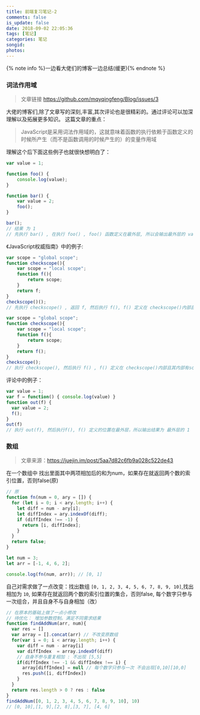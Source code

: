 ```yaml
---
title: 前端复习笔记-2
comments: false
is_update: false
date: 2018-09-02 22:05:36
tags: [笔记]
categories: 笔记
songid:
photos:
---
```

{% note info %}一边看大佬们的博客一边总结(缓更){% endnote %}

### 词法作用域
> 文章链接 https://github.com/mqyqingfeng/Blog/issues/3  

大佬的博客们,除了文章写的深刻,丰富,其次评论也是很精彩的。通过评论可以加深理解以及拓展更多知识。
这篇文章的重点：
> JavaScript是采用词法作用域的，这就意味着函数的执行依赖于函数定义的时候所产生（而不是函数调用的时候产生的）的变量作用域  

理解这个后下面这些例子也就很快想明白了：
```js
var value = 1;

function foo() {
    console.log(value);
}

function bar() {
    var value = 2;
    foo();
}

bar();
// 结果 为 1 
// 先执行 bar() , 在执行 foo() , foo() 函数定义在最外层, 所以会输出最外层的 value 值
```
<!-- more -->
《JavaScript权威指南》中的例子:
```js
var scope = "global scope";
function checkscope(){
    var scope = "local scope";
    function f(){
        return scope;
    }
    return f;
}
checkscope()();
// 先执行 checkscope() , 返回 f, 然后执行 f(), f() 定义在 checkscope()内部且其内部有scope 变量, 所以结果 为 local scope
```
```js
var scope = "global scope";
function checkscope(){
    var scope = "local scope";
    function f(){
        return scope;
    }
    return f();
}
checkscope();
// 执行 checkscope(), 然后执行 f() , f() 定义在 checkscope()内部且其内部有scope 变量, 所以结果 为 local scope
```
评论中的例子：
```js
var value = 1;
var f = function() { console.log(value) }
function out(f) {
  var value = 2;
  f();
}
out(f)
// 执行 out(f), 然后执行f(), f() 定义的位置在最外层，所以输出结果为 最外层的 1
```
### 数组
> 文章来源：https://juejin.im/post/5aa7d82c6fb9a028c522de43  

在一个数组中 找出里面其中两项相加后的和为num，如果存在就返回两个数的索引位置，否则false(原)
```js
// 原
function fn(num = 0, ary = []) {
  for (let i = 0; i < ary.length; i++) {
    let diff = num - ary[i];
    let diffIndex = ary.indexOf(diff);
    if (diffIndex !== -1) {
      return [i, diffIndex];
    }
  }
  return false;
}

let num = 3;
let arr = [-1, 4, 6, 2];

console.log(fn(num, arr)); // [0, 1]
```
自己对需求做了一点改变：找出数组 `[0, 1, 2, 3, 4, 5, 6, 7, 8, 9, 10]`,找出相加为 `10`, 如果存在就返回两个数的索引位置的集合，否则false, 每个数字只参与一次组合，并且自身不与自身相加（改）
```js
// 在原本的基础上做了一点小修改
// 待优化： 增加参数控制。满足不同需求结果
function findAddNum(arr, num){
  var res = []
  var array = [].concat(arr) // 不改变原数组
  for(var i = 0; i < array.length; i++) {
    var diff = num - array[i]
    var diffIndex  = array.indexOf(diff)
    // 自身不参与重复相加 : 不出现 [5,5]
    if(diffIndex !== -1 && diffIndex !== i) {
      array[diffIndex] = null // 每个数字只参与一次 不会出现[0,10][10,0]
      res.push([i, diffIndex])
    }
  }
  return res.length > 0 ? res : false
}
findAddNum([0, 1, 2, 3, 4, 5, 6, 7, 8, 9, 10], 10)
// [0, 10],[1, 9],[2, 8],[3, 7], [4, 6]
```
